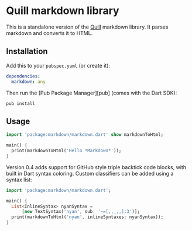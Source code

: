 Quill markdown library
========================

This is a standalone version of the [Quill][Quill] markdown library. It 
parses markdown and converts it to HTML.


Installation
------------

Add this to your `pubspec.yaml` (or create it):
```yaml
dependencies:
  markdown: any
```
Then run the [Pub Package Manager][pub] (comes with the Dart SDK):

    pub install

Usage
-----

```dart
import 'package:markdown/markdown.dart' show markdownToHtml;

main() {
  print(markdownToHtml('Hello *Markdown*'));
}
```

Version 0.4 adds support for GitHub style triple backtick code blocks, with 
built in Dart syntax coloring. Custom classifiers can be added using a syntax list:

```dart
import 'package:markdown/markdown.dart';

main() {
  List<InlineSyntax> nyanSyntax =
      [new TextSyntax('nyan', sub: '~=[,,_,,]:3')];
  print(markdownToHtml('nyan', inlineSyntaxes: nyanSyntax));
}
```

[Quill]: http://code.google.com/p/dart/source/browse/trunk/dart/sdk/lib/_internal/dartdoc
